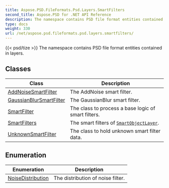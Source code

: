 ```yaml
---
title: Aspose.PSD.FileFormats.Psd.Layers.SmartFilters
second_title: Aspose.PSD for .NET API Reference
description: The namespace contains PSD file format entities contained in layers
type: docs
weight: 330
url: /net/aspose.psd.fileformats.psd.layers.smartfilters/
---
```

{{< psd/tize >}}
The namespace contains PSD file format entities contained in layers.

## Classes

| Class | Description |
| --- | --- |
| [AddNoiseSmartFilter](./addnoisesmartfilter/) | The AddNoise smart filter. |
| [GaussianBlurSmartFilter](./gaussianblursmartfilter/) | The GaussianBlur smart filter. |
| [SmartFilter](./smartfilter/) | The class to process a base logic of smart filters. |
| [SmartFilters](./smartfilters/) | The smart filters of [`SmartObjectLayer`](../aspose.psd.fileformats.psd.layers.smartobjects/smartobjectlayer/). |
| [UnknownSmartFilter](./unknownsmartfilter/) | The class to hold unknown smart filter data. |
## Enumeration

| Enumeration | Description |
| --- | --- |
| [NoiseDistribution](./noisedistribution/) | The distribution of noise filter. |


